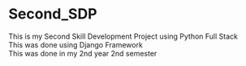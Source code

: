 # Second_SDP
This is my Second Skill Development Project using Python Full Stack
<br>
This was done using Django Framework
<br>
This was done in my 2nd year 2nd semester
